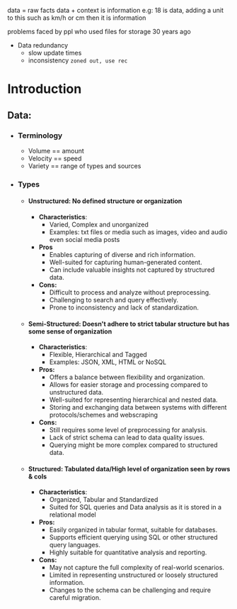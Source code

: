 data = raw facts
data + context is information
e.g: 18 is data, adding a unit to this such as km/h or cm then it is information 

problems faced by ppl who used files for storage 30 years ago
- Data redundancy
	- slow update times
	- inconsistency
`zoned out, use rec`

# Introduction
## Data:
- ### Terminology
	- Volume == amount
	- Velocity == speed
	- Variety == range of types and sources
- ### Types
	- #### **Unstructured**: No defined structure or organization
		- **Characteristics**: 
			- Varied, Complex and unorganized
			- Examples: txt files or media such as images, video and audio even social media posts
		- **Pros**
			- Enables capturing of diverse and rich information.
			- Well-suited for capturing human-generated content.
			- Can include valuable insights not captured by structured data.
		- **Cons:**
			- Difficult to process and analyze without preprocessing.
			- Challenging to search and query effectively.
			- Prone to inconsistency and lack of standardization.
	- #### **Semi-Structured**: Doesn't adhere to strict tabular structure but has some sense of organization
		- **Characteristics**: 
			- Flexible, Hierarchical and Tagged
			- Examples: JSON, XML, HTML or NoSQL
		- **Pros:**
			- Offers a balance between flexibility and organization.
			- Allows for easier storage and processing compared to unstructured data.
			- Well-suited for representing hierarchical and nested data.
			- Storing and exchanging data between systems with different protocols/schemes and webscraping
		- **Cons:**
			- Still requires some level of preprocessing for analysis.
			- Lack of strict schema can lead to data quality issues.
			- Querying might be more complex compared to structured data.
	- #### **Structured**: Tabulated data/High level of organization seen by rows & cols
		- **Characteristics**: 
			- Organized, Tabular and Standardized
			- Suited for SQL queries and Data analysis as it is stored in a relational model
		- **Pros:**
			- Easily organized in tabular format, suitable for databases.
			- Supports efficient querying using SQL or other structured query languages.
			- Highly suitable for quantitative analysis and reporting.
		- **Cons:**
			- May not capture the full complexity of real-world scenarios.
			- Limited in representing unstructured or loosely structured information.
			- Changes to the schema can be challenging and require careful migration.